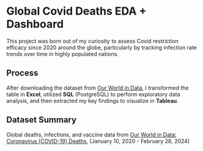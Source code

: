 # Global Covid Deaths EDA + Dashboard

This project was born out of my curiosity to assess Covid restriction efficacy since 2020 around the globe, particularly by tracking infection rate trends over time in highly populated nations. 

## Process

After downloading the dataset from [Our World in Data](https://ourworldindata.org/covid-deaths), I transformed the table in **Excel**, utilized **SQL** (PostgreSQL) to perform exploratory data analysis, and then extracted my key findings to visualize in **Tableau**.


## Dataset Summary

Global deaths, infections, and vaccine data from [Our World in Data: Coronavirus (COVID-19) Deaths](https://ourworldindata.org/covid-deaths), (January 10, 2020 - February 28, 2024)

